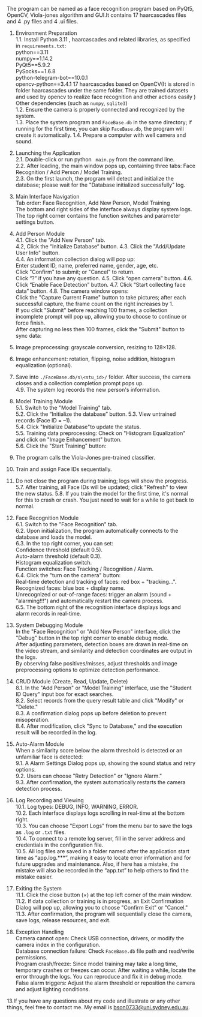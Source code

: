 The program can be named as a face recognition program based on PyQt5, OpenCV, Viola-jones algorithm and GUI.It contains 17 haarcascades files and 4 .py files and 4 .ui files.

1. Environment Preparation  
1.1. Install Python 3.11 , haarcascades and related libraries, as specified in `requirements.txt`:  
python==3.11  
numpy==1.14.2  
PyQt5==5.9.2  
PySocks==1.6.8  
python-telegram-bot==10.0.1  
opencv-python==3.4.1 
17 haarcascades based on OpenCV(It is stored in folder haarcascades under the same folder. They are trained datasets and used by opencv to realize face recognition and other actions easily )
Other dependencies (such as `numpy`, `sqlite3`)  
1.2. Ensure the camera is properly connected and recognized by the system.  
1.3. Place the system program and `FaceBase.db` in the same directory; if running for the first time, you can skip `FaceBase.db`, the program will create it automatically.
1.4. Prepare a computer with well camera and sound.

2. Launching the Application  
2.1. Double-click or run python ` main.py` from the command line.  
2.2. After loading, the main window pops up, containing three tabs: Face Recognition / Add  Person / Model Training.  
2.3. On the first launch, the program will detect and initialize the database; please wait for the "Database initialized successfully" log.

3. Main Interface Navigation  
Tab order: Face Recognition, Add New Person, Model Training  
The bottom and right sides of the interface always display system logs.  
The top right corner contains the function switches and parameter settings button.

4. Add Person Module  
4.1. Click the "Add New Person" tab.  
4.2, Click the “Initialize Database“ button.
4.3. Click the "Add/Update User Info" button.  
4.4. An information collection dialog will pop up:  
Enter student ID, name, preferred name, gender, age, etc.  
Click "Confirm" to submit; or "Cancel" to return.  
Click “?” if you have any question.
4.5. Click “open camera” button.
4.6. Click “Enable Face Detection” button.
4.7. Click “Start collecting face data” button.
4.8. The camera window opens:  
Click the "Capture Current Frame" button to take pictures; after each successful capture, the frame count on the right increases by 1.  
If you click "Submit" before reaching 100 frames, a collection incomplete prompt will pop up, allowing you to choose to continue or force finish.  
After capturing no less then 100 frames, click the "Submit" button to sync data:  
1. Image preprocessing: grayscale conversion, resizing to 128×128.  
2. Image enhancement: rotation, flipping, noise addition, histogram equalization (optional).  
3. Save into `./FaceBase.db/s\<stu_id>/` folder. After success, the camera closes and a collection completion prompt pops up.  
4.9. The system log records the new person's information.

5. Model Training Module  
5.1. Switch to the "Model Training" tab.  
5.2. Click the “Initialize the database” button.
5.3. View untrained records (Face ID = –1).  
5.4. Click "Initialize Database"to update the status.  
5.5. Training data preprocessing: Check on "Histogram Equalization" and click on "Image Enhancement" button.  
5.6. Click the "Start Training" button:  
1. The program calls the Viola-Jones pre-trained classifier.  
2. Train and assign Face IDs sequentially.  
3. Do not close the program during training; logs will show the progress.  
5.7. After training, all Face IDs will be updated; click "Refresh" to view the new status.
5.8. If you train the model for the first time, it's normal for this to crash or crash. You just need to wait for a while to get back to normal.

6. Face Recognition Module  
6.1. Switch to the "Face Recognition" tab.  
6.2. Upon initialization, the program automatically connects to the database and loads the model.  
6.3. In the top right corner, you can set:  
Confidence threshold (default 0.5).  
Auto-alarm threshold (default 0.3).  
Histogram equalization switch.  
Function switches: Face Tracking / Recognition / Alarm.  
6.4. Click the "turn on the camera" button:  
Real-time detection and tracking of faces: red box + "tracking…".  
Recognized faces: blue box + display name.  
Unrecognized or out-of-range faces: trigger an alarm (sound + "alarming!!!") and automatically restart the camera process.  
6.5. The bottom right of the recognition interface displays logs and alarm records in real-time.

7. System Debugging Module  
In the "Face Recognition" or "Add New Person" interface, click the "Debug" button in the top right corner to enable debug mode.  
After adjusting parameters, detection boxes are drawn in real-time on the video stream, and similarity and detection coordinates are output in the logs.  
By observing false positives/misses, adjust thresholds and image preprocessing options to optimize detection performance.

8. CRUD Module (Create, Read, Update, Delete)  
8.1. In the "Add Person" or "Model Training" interface, use the "Student ID Query" input box for exact searches.  
8.2. Select records from the query result table and click "Modify" or "Delete."  
8.3. A confirmation dialog pops up before deletion to prevent misoperation.  
8.4. After modification, click "Sync to Database," and the execution result will be recorded in the log.

9. Auto-Alarm Module  
When a similarity score below the alarm threshold is detected or an unfamiliar face is detected:  
9.1. A Alarm Settings Dialog pops up, showing the sound status and retry options.  
9.2. Users can choose "Retry Detection" or "Ignore Alarm."  
9.3. After confirmation, the system automatically restarts the camera detection process.

10. Log Recording and Viewing  
10.1. Log types: DEBUG, INFO, WARNING, ERROR.  
10.2. Each interface displays logs scrolling in real-time at the bottom right.  
10.3. You can choose "Export Logs" from the menu bar to save the logs as `.log` or `.txt` files.  
10.4. To connect to a remote log server, fill in the server address and credentials in the configuration file.  
10.5. All log files are saved in a folder named after the application start time as “app.log.***”, making it easy to locate error information and for future upgrades and maintenance. Also, if here has a mistake, the mistake will also be recorded in the “app.txt” to help others to find the mistake easier.

11. Exiting the System  
11.1. Click the close button (×) at the top left corner of the main window.  
11.2. If data collection or training is in progress, an Exit Confirmation Dialog will pop up, allowing you to choose "Confirm Exit" or "Cancel."  
11.3. After confirmation, the program will sequentially close the camera, save logs, release resources, and exit.

12. Exception Handling  
Camera cannot open: Check USB connection, drivers, or modify the camera index in the configuration.  
Database connection failure: Check `FaceBase.db` file path and read/write permissions.  
Program crash/freeze: Since model training may take a long time, temporary crashes or freezes can occur. After waiting a while, locate the error through the logs. You can reproduce and fix it in debug mode.  
False alarm triggers: Adjust the alarm threshold or reposition the camera and adjust lighting conditions.

13.If you have any questions about my code and illustrate or any other things, feel free to contact me. My email is bson0733@uni.sydney.edu.au.
